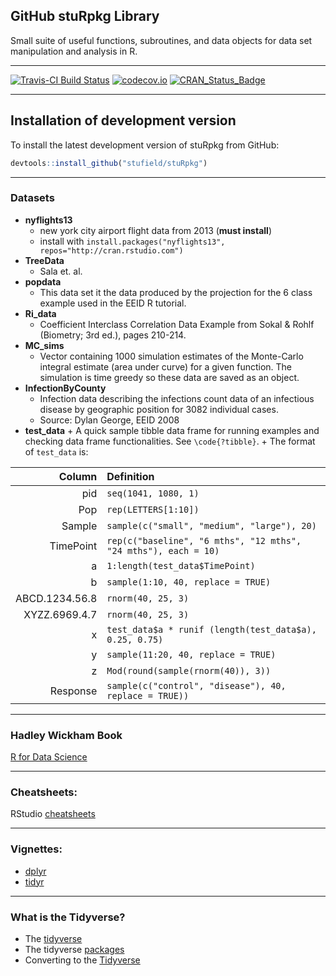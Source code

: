 GitHub stuRpkg Library
-----------
Small suite of useful functions, subroutines, and data objects for
data set manipulation and analysis in R.

-------------------------

[![Travis-CI Build Status](https://travis-ci.org/stufield/stuRpkg.svg?branch=master)](https://travis-ci.org/stufield/stuRpkg)
[![codecov.io](http://codecov.io/github/stufield/stuRpkg/coverage.svg?branch=master)](http://codecov.io/github/stufield/stuRpkg?branch=master)
[![CRAN_Status_Badge](http://www.r-pkg.org/badges/version/stuRpkg)](https://cran.r-project.org/package=stuRpkg)

-------------------------


## Installation of development version ##
To install the latest development version of stuRpkg from GitHub:
```r
devtools::install_github("stufield/stuRpkg")
```

-------------------------

### Datasets

* **nyflights13**
    + new york city airport flight data from 2013 (**must install**)
    + install with `install.packages("nyflights13", repos="http://cran.rstudio.com")`
* **TreeData**
    + Sala et. al.
* **popdata**
    + This data set it the data produced by the projection for
      the 6 class example used in the EEID R tutorial.
* **Ri_data**
    + Coefficient Interclass Correlation Data Example from Sokal & Rohlf
      (Biometry; 3rd ed.), pages 210-214.
* **MC_sims**
    + Vector containing 1000 simulation estimates of the 
      Monte-Carlo integral estimate (area under curve) for a 
      given function. The simulation is time greedy so these 
      data are saved as an object.
* **InfectionByCounty**
    + Infection data describing the infections count data of an infectious disease
      by geographic position for 3082 individual cases.
    + Source: Dylan George, EEID 2008
* **test_data**
      + A quick sample tibble data frame for running examples and 
        checking data frame functionalities. See `\code{?tibble}`.
      + The format of `test_data` is:

| Column          | Definition           |
| --------------: | :------------------- | 
| pid             | `seq(1041, 1080, 1)` |
| Pop             | `rep(LETTERS[1:10])` |
| Sample          | `sample(c("small", "medium", "large"), 20)` |
| TimePoint       | `rep(c("baseline", "6 mths", "12 mths", "24 mths"), each = 10)` |
| a               | `1:length(test_data$TimePoint)` |
| b               | `sample(1:10, 40, replace = TRUE)` |
| ABCD.1234.56.8  | `rnorm(40, 25, 3)` |
| XYZZ.6969.4.7   | `rnorm(40, 25, 3)` |
| x               | `test_data$a * runif (length(test_data$a), 0.25, 0.75)` |
| y               | `sample(11:20, 40, replace = TRUE)` |
| z               | `Mod(round(sample(rnorm(40)), 3))` |
| Response        | `sample(c("control", "disease"), 40, replace = TRUE))` |


-------------------------

### Hadley Wickham Book
[R for Data Science](http://r4ds.had.co.nz/)

-------------------------

### Cheatsheets:
RStudio [cheatsheets](https://www.rstudio.com/resources/cheatsheets/)

-------------------------

### Vignettes:
  * [dplyr](https://cran.r-project.org/web/packages/dplyr/vignettes/dplyr.html)
  * [tidyr](http://cran.r-project.org/web/packages/tidyr/vignettes/tidy-data.html)

-------------------------

### What is the Tidyverse?

  * The [tidyverse](https://www.tidyverse.org/)
  * The tidyverse [packages](https://www.tidyverse.org/packages/)
  * Converting to the [Tidyverse](http://www.significantdigits.org/2017/10/switching-from-base-r-to-tidyverse/)

